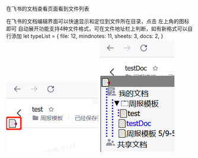 在飞书的文档查看页面看到文件列表

在飞书的文档编辑界面可以快速显示和定位到文件所在目录，点击 左上角的图标即可
自动展开功能支持4种文件格式，可在文件地址栏上判断，如有新格式可以自行添加
    let typeList = {
        file: 12,
        mindnotes: 11,
        sheets: 3,
        docs: 2,
    }
![](feishulist1.png)
![](feishulist2.png)